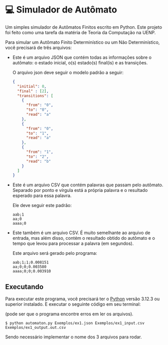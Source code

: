 # 💻 Simulador de Autômato

Um simples simulador de Autômatos Finitos escrito em Python. Este projeto foi feito como uma tarefa da matéria de Teoria da Computação na UENP.

Para simular um Autômato Finito Determinístico ou um Não Determinístico, você precisará de três arquivos:

- Este é um arquivo JSON que contém todas as informações sobre o autômato: o estado inicial, o(s) estado(s) final(is) e as transições.

    O arquivo json deve seguir o modelo padrão a seguir:
    
    ```json
    {
      "initial": 0,
      "final" : [2],
      "transitions": [
        {
          "from": "0",
          "to": "0",
          "read": "a"
        },
        {
          "from": "0",
          "to": "1",
          "read": "a"
        },
        {
          "from": "1",
          "to": "2",
          "read": "b"
        }
      ]
    }
    ```

- Este é um arquivo CSV que contém palavras que passam pelo autômato. Separado por ponto e vírgula está a própria palavra e o resultado esperado para essa palavra.

    Ele deve seguir este padrão:

    ```csv
    aab;1
    aa;0
    aaaa;0
    ```

- Este também é um arquivo CSV. É muito semelhante ao arquivo de entrada, mas além disso, contém o resultado obtido do autômato e o tempo que levou para processar a palavra (em segundos).

    Este arquivo será gerado pelo programa:

    ```csv
    aab;1;1;0.008151
    aa;0;0;0.003580
    aaaa;0;0;0.003910
    ```

## Executando

Para executar este programa, você precisará ter o [Python](https://www.python.org/) versão 3.12.3 ou superior instalado.
E executar o seguinte código em seu terminal:

(pode ser que o programa encontre erros em ler os arquivos).
```csv
$ python automaton.py Exemplos/ex1.json Exemplos/ex1_input.csv Exemplos/ex1_output.out.csv
```
Sendo necessário implementar o nome dos 3 arquivos para rodar.
